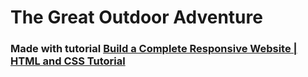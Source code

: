 # The Great Outdoor Adventure


### Made with tutorial [Build a Complete Responsive Website | HTML and CSS Tutorial](https://www.youtube.com/watch?v=j_Xa7Kn59Es)